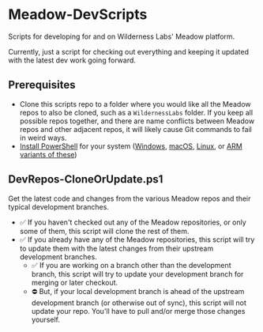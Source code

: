 # Meadow-DevScripts

Scripts for developing for and on Wilderness Labs' Meadow platform.

Currently, just a script for checking out everything and keeping it updated with the latest dev work going forward.

## Prerequisites

* Clone this scripts repo to a folder where you would like all the Meadow repos to also be cloned, such as a `WildernessLabs` folder. If you keep all possible repos together, and there are name conflicts between Meadow repos and other adjacent repos, it will likely cause Git commands to fail in weird ways.
* [Install PowerShell](https://docs.microsoft.com/en-us/powershell/scripting/install/installing-powershell?view=powershell-7.2) for your system ([Windows](https://docs.microsoft.com/en-us/powershell/scripting/install/installing-powershell-on-windows?view=powershell-7.2), [macOS](https://docs.microsoft.com/en-us/powershell/scripting/install/installing-powershell-on-macos?view=powershell-7.2), [Linux](https://docs.microsoft.com/en-us/powershell/scripting/install/installing-powershell-on-linux?view=powershell-7.2), or [ARM variants of these](https://docs.microsoft.com/en-us/powershell/scripting/install/powershell-on-arm?view=powershell-7.2))

## DevRepos-CloneOrUpdate.ps1

Get the latest code and changes from the various Meadow repos and their typical development branches.

* ✅ If you haven't checked out any of the Meadow repositories, or only some of them, this script will clone the rest of them.
* ✅ If you already have any of the Meadow repositories, this script will try to update them with the latest changes from their upstream development branches.
  * ✅ If you are working on a branch other than the development branch, this script will try to update your development branch for merging or later checkout.
  * ⛔ But, if your local development branch is ahead of the upstream development branch (or otherwise out of sync), this script will not update your repo. You'll have to pull and/or merge those changes yourself.
